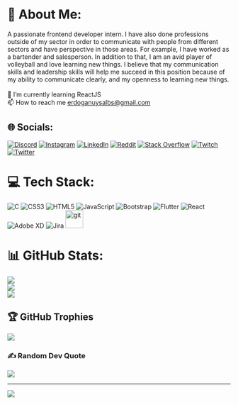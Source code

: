# 💫 About Me:
A passionate frontend developer intern. I have also done professions outside of my sector in order to communicate with people from different sectors and have perspective in those areas.
For example, I have worked as a bartender and salesperson. In addition to that, I am an avid player of volleyball and love learning new things. 
I believe that my communication skills and leadership skills will help me succeed in this position because of my ability to communicate clearly, and my openness to learning new things.<br><br>🌱 I’m currently learning ReactJS<br>📫 How to reach me erdoganuysalbs@gmail.com


## 🌐 Socials:
[![Discord](https://img.shields.io/badge/Discord-%237289DA.svg?logo=discord&logoColor=white)](htttps://discord.gg/Dogan#7143) [![Instagram](https://img.shields.io/badge/Instagram-%23E4405F.svg?logo=Instagram&logoColor=white)](https://instagram.com/doganuysl) [![LinkedIn](https://img.shields.io/badge/LinkedIn-%230077B5.svg?logo=linkedin&logoColor=white)](https://linkedin.com/in/erdoganuysal) [![Reddit](https://img.shields.io/badge/Reddit-%23FF4500.svg?logo=Reddit&logoColor=white)](https://reddit.com/user/doganuysl) [![Stack Overflow](https://img.shields.io/badge/-Stackoverflow-FE7A16?logo=stack-overflow&logoColor=white)](https://stackoverflow.com/users/20168479) [![Twitch](https://img.shields.io/badge/Twitch-%239146FF.svg?logo=Twitch&logoColor=white)](https://twitch.tv/doganuysl) [![Twitter](https://img.shields.io/badge/Twitter-%231DA1F2.svg?logo=Twitter&logoColor=white)](https://twitter.com/doganuysl) 

# 💻 Tech Stack:
![C](https://img.shields.io/badge/c-%2300599C.svg?style=for-the-badge&logo=c&logoColor=white) ![CSS3](https://img.shields.io/badge/css3-%231572B6.svg?style=for-the-badge&logo=css3&logoColor=white) ![HTML5](https://img.shields.io/badge/html5-%23E34F26.svg?style=for-the-badge&logo=html5&logoColor=white) ![JavaScript](https://img.shields.io/badge/javascript-%23323330.svg?style=for-the-badge&logo=javascript&logoColor=%23F7DF1E) ![Bootstrap](https://img.shields.io/badge/bootstrap-%23563D7C.svg?style=for-the-badge&logo=bootstrap&logoColor=white) ![Flutter](https://img.shields.io/badge/Flutter-%2302569B.svg?style=for-the-badge&logo=Flutter&logoColor=white) ![React](https://img.shields.io/badge/react-%2320232a.svg?style=for-the-badge&logo=react&logoColor=%2361DAFB) ![Adobe XD](https://img.shields.io/badge/Adobe%20XD-470137?style=for-the-badge&logo=Adobe%20XD&logoColor=#FF61F6) ![Jira](https://img.shields.io/badge/jira-%230A0FFF.svg?style=for-the-badge&logo=jira&logoColor=white)
<a href="https://git-scm.com/" target="_blank" rel="noreferrer"> <img src="https://www.vectorlogo.zone/logos/git-scm/git-scm-icon.svg" alt="git" width="40" height="40"/> </a>
# 📊 GitHub Stats:
![](https://github-readme-stats.vercel.app/api?username=doganuysl&theme=dark&hide_border=false&include_all_commits=false&count_private=false)<br/>
![](https://github-readme-streak-stats.herokuapp.com/?user=doganuysl&theme=dark&hide_border=false)<br/>
![](https://github-readme-stats.vercel.app/api/top-langs/?username=doganuysl&theme=dark&hide_border=false&include_all_commits=false&count_private=false&layout=compact)

## 🏆 GitHub Trophies
![](https://github-profile-trophy.vercel.app/?username=doganuysl&theme=radical&no-frame=true&no-bg=false&margin-w=4)

### ✍️ Random Dev Quote
![](https://quotes-github-readme.vercel.app/api?type=horizontal&theme=dark)

---
[![](https://visitcount.itsvg.in/api?id=doganuysl&icon=0&color=6)](https://visitcount.itsvg.in)

<!-- Proudly created with GPRM ( https://gprm.itsvg.in ) -->
